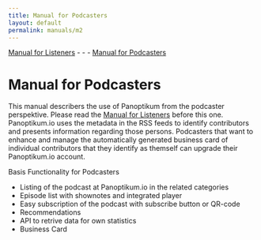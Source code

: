 ```yaml
---
title: Manual for Podcasters
layout: default
permalink: manuals/m2
---
```



[Manual for Listeners](/manuals/m1) - - - [Manual for Podcasters](/manuals/m2)


# Manual for Podcasters

This manual describers the use of Panoptikum from the podcaster perspektive. Please read the [Manual for Listeners](/manuals/m1) before this one. Panoptikum.io uses the metadata in the RSS feeds to identify contributors and presents information regarding those persons. Podcasters that want to enhance and manage the automatically generated business card of individual contributors that they identify as themself can upgrade their Panoptikum.io account.

Basis Functionality for Podcasters
* Listing of the podcast at Panoptikum.io in the related categories
* Episode list with shownotes and integrated player
* Easy subscription of the podcast with subscribe button or QR-code
* Recommendations
* API to retrive data for own statistics
* Business Card
